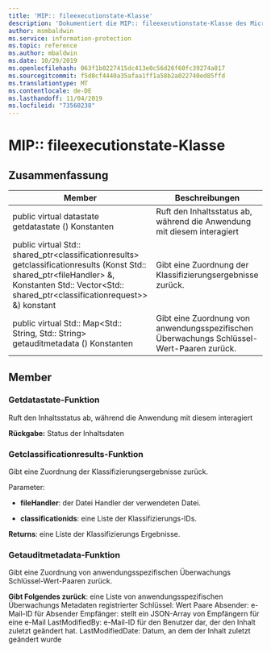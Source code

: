 ```yaml
---
title: 'MIP:: fileexecutionstate-Klasse'
description: 'Dokumentiert die MIP:: fileexecutionstate-Klasse des Microsoft Information Protection (MIP) SDK.'
author: msmbaldwin
ms.service: information-protection
ms.topic: reference
ms.author: mbaldwin
ms.date: 10/29/2019
ms.openlocfilehash: 063f1b0227415dc413e0c56d26f60fc39274a817
ms.sourcegitcommit: f5d8cf4440a35afaa1ff1a58b2a022740ed85ffd
ms.translationtype: MT
ms.contentlocale: de-DE
ms.lasthandoff: 11/04/2019
ms.locfileid: "73560238"
---
```

# <a name="class-mipfileexecutionstate"></a>MIP:: fileexecutionstate-Klasse 
  
## <a name="summary"></a>Zusammenfassung
 Member                        | Beschreibungen                                
--------------------------------|---------------------------------------------
public virtual datastate getdatastate () Konstanten  |  Ruft den Inhaltsstatus ab, während die Anwendung mit diesem interagiert
public virtual Std:: shared_ptr\<classificationresults\> getclassificationresults (Konst Std:: shared_ptr\<fileHandler\> &, Konstanten Std:: Vector\<Std:: shared_ptr\<classificationrequest\>\> &) konstant  |  Gibt eine Zuordnung der Klassifizierungsergebnisse zurück.
public virtual Std:: Map\<Std:: String, Std:: String\> getauditmetadata () Konstanten  |  Gibt eine Zuordnung von anwendungsspezifischen Überwachungs Schlüssel-Wert-Paaren zurück.
  
## <a name="members"></a>Member
  
### <a name="getdatastate-function"></a>Getdatastate-Funktion
Ruft den Inhaltsstatus ab, während die Anwendung mit diesem interagiert

  
**Rückgabe:** Status der Inhaltsdaten
  
### <a name="getclassificationresults-function"></a>Getclassificationresults-Funktion
Gibt eine Zuordnung der Klassifizierungsergebnisse zurück.

Parameter:  
* **fileHandler**: der Datei Handler der verwendeten Datei. 


* **classificationids**: eine Liste der Klassifizierungs-IDs. 



  
**Returns**: eine Liste der Klassifizierungs Ergebnisse.
  
### <a name="getauditmetadata-function"></a>Getauditmetadata-Funktion
Gibt eine Zuordnung von anwendungsspezifischen Überwachungs Schlüssel-Wert-Paaren zurück.

  
**Gibt Folgendes zurück**: eine Liste von anwendungsspezifischen Überwachungs Metadaten registrierter Schlüssel: Wert Paare Absender: e-Mail-ID für Absender Empfänger: stellt ein JSON-Array von Empfängern für eine e-Mail LastModifiedBy: e-Mail-ID für den Benutzer dar, der den Inhalt zuletzt geändert hat. LastModifiedDate: Datum, an dem der Inhalt zuletzt geändert wurde